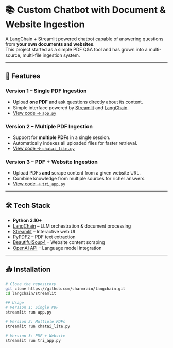 # 📚 Custom Chatbot with Document & Website Ingestion

A LangChain + Streamlit powered chatbot capable of answering questions from **your own documents and websites**.  
This project started as a simple PDF Q&A tool and has grown into a multi-source, multi-file ingestion system.

---

## 🚀 Features

### Version 1 – Single PDF Ingestion
- Upload **one PDF** and ask questions directly about its content.
- Simple interface powered by [Streamlit](https://streamlit.io/) and [LangChain](https://www.langchain.com/).
- [View code → `app.py`](https://github.com/charmrain/langchain/blob/main/streamlit/app.py)

### Version 2 – Multiple PDF Ingestion
- Support for **multiple PDFs** in a single session.
- Automatically indexes all uploaded files for faster retrieval.
- [View code → `chatai_lite.py`](https://github.com/charmrain/langchain/blob/main/streamlit/chatai_lite.py)

### Version 3 – PDF + Website Ingestion
- Upload PDFs **and** scrape content from a given website URL.
- Combine knowledge from multiple sources for richer answers.
- [View code → `tri_app.py`](https://github.com/charmrain/langchain/blob/main/streamlit/tri_app.py)

---

## 🛠️ Tech Stack

- **Python 3.10+**
- [LangChain](https://www.langchain.com/) – LLM orchestration & document processing
- [Streamlit](https://streamlit.io/) – Interactive web UI
- [PyPDF2](https://pypi.org/project/PyPDF2/) – PDF text extraction
- [BeautifulSoup4](https://pypi.org/project/beautifulsoup4/) – Website content scraping
- [OpenAI API](https://platform.openai.com/) – Language model integration

---

## 📥 Installation

```bash
# Clone the repository
git clone https://github.com/charmrain/langchain.git
cd langchain/streamlit

## Usage
# Version 1: Single PDF
streamlit run app.py

# Version 2: Multiple PDFs
streamlit run chatai_lite.py

# Version 3: PDF + Website
streamlit run tri_app.py
